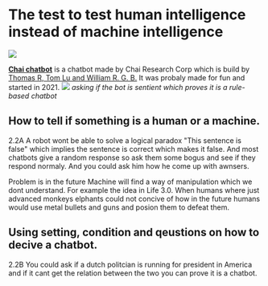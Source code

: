 # The test to test human intelligence instead of machine intelligence
<image src="images/chat.jpg">



**[Chai chatbot](https://chai.ml/)** is a chatbot made by Chai Research Corp which is build by [Thomas R, Tom Lu and William R. G. B.](https://www.linkedin.com/search/results/people/?currentCompany=%5B%2272046117%22%5D&origin=COMPANY_PAGE_CANNED_SEARCH&sid=_qO) It was probaly made for fun and started in 2021.
<image src="images/chai.png">
*asking if the bot is sentient which proves it is a rule-based chatbot*

## How to tell if something is a human or a machine.
2.2A A robot wont be able to solve a logical paradox "This sentence is false" which implies the sentence is correct which makes it false. And most chatbots give a random response so ask them some bogus and see if they respond normaly. And you could ask him how he come up with awnsers.

Problem is in the future Machine will find a way of manipulation which we dont understand. For example the idea in Life 3.0. When humans where just advanced monkeys elphants could not concive of how in the future humans would use metal bullets and guns and posion them to defeat them. 

## Using setting, condition and qeustions on how to decive a chatbot.
2.2B You could ask if a dutch politcian is running for president in America and if it cant get the relation between the two you can prove it is a chatbot.

